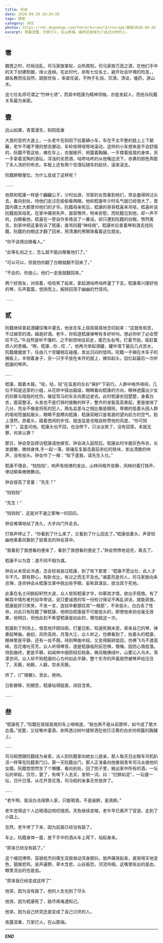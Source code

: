 ```yaml
---
title: 穷途
date: 2020-09-20 10:24:59
tags: 随笔
category: 诗文
photos: https://rmt.dogedoge.com/fetch/kurumit3/storage/截屏2020-09-20 下午9.52.44.jpeg?w=1280&h=600&fmt=webp
excerpt: 夜露湿重，万家灯火，在山那端。最终还是成为了自己讨厌的人。
---
```


## 零

  魏晋之时，时局动乱，司马家族掌权，众所周知，司马家族万恶之源，在他们手中的天下封建割据，烽火连绵。在此时代，却有七位名士，避开社会环境的险恶，，越名教而任自然，跳脱世俗 ，率直任诞，不拘于礼俗，饮酒，清谈，嗑药，游山水。

  这七位名师可谓之“竹林七贤”，而其中嵇康为精神领袖，亦是发起人，而他与阮籍关系最为亲密。

## 壹

  远山如黛，青霭漫生，斜阳低垂

  大晋的官府大道上，一头老牛在斜阳下拉着辆小车，车在不太平整的路上上下颠簸，老牛不缓不慢的想去挪动，车轮吱呀吱呀地滚动，这样的小车想来是不会舒服的，阮籍不管这些，瘫在车上，衣服敞开，袒露着胸脯，一手撑着摇晃的身体，另一手拿着泥陶的酒坛，浑浊的劣质酒，咕咚咕咚的从他嘴边流下，赤黄的颜色弄脏了夫人洗好的布衣。车板上还有两个空酒坛随车的起伏，滚来滚去。

  阮籍醉眼惺忪，为什么变成了这样呢？

​    ......

  他原和嵇康一样是个翩翩公子，少时出游，邻家的女孩看到他们，常会羞得转过头去，看向别处，待他们走过在偷偷看两眼。他和嵇康年少时名气就已经很大了，晋国内儒士大都景仰他们的才华。阮籍母亲死后，嵇康的哥哥嵇喜来吊唁，嵇喜听说阮籍因其母死，在家中痛哭失声，面容憔悴，特来安慰，而阮籍见到他，却一声不吭，白眼看他，嵇喜在一旁自作多情说了一番话，却只遭到阮籍的白眼，愤然离去，到家中把这事告诉了嵇康，直骂阮籍“神经病”。嵇康听后拿着琴和酒去找阮籍，阮籍的白眼这才翻了回来，用清澈的黑眼珠看着这位朋友。

  “你不该用白眼看人。”

  “此等礼俗之士，怎么就不能白眼看他们了。”

  “可以可以，但我怕你翻了白眼就翻不回来了。”

  “不会的，你放心，他们一走我就翻回来。”

​    两个好朋友，对视着，哈哈笑了起来，拿起酒咕咚咕咚灌了下去，嵇康乘兴摆好他的琴，乐声震震，悠扬而上，婉转回荡于幽幽的竹径间。

​    ......

## 贰

  阮籍继续拿起酒罐往嘴中灌去，他坐在车上摇摇晃晃地念叨起来：“这就有些苦，不过越苦的酒，越是好酒。老牛，你知道嵇康弹琴有多好听吗，想必你听了必会赞叹不已。”牛自然是听不懂的，之不耐烦地往前走，尾巴左右甩，打着节拍，驱赶着烦人的苍蝇。“啊，嵇康...你...哎...”，他再次举起酒罐，罐中滴下最后几点苦水，阮籍缓缓放下，任由几个空罐相互碰撞，发出沉闷的低鸣。阮籍一手搁在木车子的搁板上，半侧着身子，另一只手平放在未开的就上，微仰起头，回忆起最后一次听嵇康的琴声。

   ......

  嵇康，踏着木屐。“哒，哒，哒”在监差的左右”保护“下前行。人群中格外喧闹，几位不知是这家的小姐，从花轿中探出脑袋，眼睛看向嵇康的方向，眼神透露出少女的仰慕与隐隐的忧伤，催促驾马的车夫向那边驶去。此时嵇康衣冠楚楚，身着白衣，面容整洁，头发也不是打铁时披散的样子，整齐的发髻高高束起，更是俊俏了几分，完全不像是将死的犯人，两名监差与之相比像是跟班，卑微的低着头因人群的喧闹而皱起眉头，眼睛不是瞟向嵇康，嵇康双眼只是笔直的望向前方的空气，脸上漠然，昂着头，踏着悠闲的步伐，就连监差也暗自称赞他的风度，“你可知罪？”，监差问他。嵇康头也不回，也没停下，只淡淡笑了，没有回答。本就无罪，何来认罪？

那日，钟会受旨拜访嵇康请他做官，钟会进入庭院后。嵇康此时半披灰色布衣，长发披散，微倾身体,手一起一落，铁锤反复敲击面前赤红的铁块，发出清脆的响声，没有抬头。钟会作了一楫：“陛下遣我，请先生入仕。”

嵇康不理会，“铛铛铛”，响声有规律的发出，山林间格外安静，风映衬着打铁声，律动柳条微微舞动。

钟会提高了音量：“先生？”

“铛铛铛”

“先生！”

“铛铛铛”，这是对不速之客唯一的回应。

钟会难堪地站了良久，大步向门外走去。

打铁声停止了，“你看到了什么来了，又看到了什么回去了。”嵇康低着头，声音轻幽地乘着风飘到了欲离去的钟会耳中。

“我看到了我想看的便来了，看到了我想看的便走了。”钟会愤愤地说完，离去了。

嵇康不以为意：道不同不相为谋。

钟会从未受此冷遇，怎会轻易放过嵇康，到了陛下那里：“嵇康不愿出仕，此人才华不凡，颇有野心，有卧龙比，有过之而无不及也。”诸葛亮是何人，司马家族向来忌惮，连命钟会从嵇康文章中挑出些字眼，妄称其谋反，欲治其于死地。

此事在名士间掀起轩然大波，众人皆知嵇康才华，仰慕其才情，欲出手搭救。有了解其中情形者托狱卒带话，说只要诚恳的写一份检讨保证不再乱讲话，就能获救。嵇康挺好只笑笑，不发一言，连狱卒都感叹其“一根筋”，不肯低头，白白丢了性命。对此只有阮籍了解嵇康，他明白嵇康是不可能低头的，即使他来劝也毫无效果，他明白，但他此刻不希望嵇康是如此的，哪怕就这一次。

嵇康到了刑场上，惬意地环顾四周，打量日影，知道死期未至，索来自己的琴，弹奏起琴曲。曲初，风吹高岗，月落大江，众人听之，仿佛看到了，抬着头的嵇康，眼神里是平静，还有一丝不屑。待到琴曲中段，又变得婉转低回，仿佛飞鸟不渡高峰，百花难吐芬芳。众人听得琴音，道是嵇康临刑前恐惧，懊悔，因而心情低落。待到曲终，更是平静，如闻林中细雨轻扣枝条，微风略拂绿叶，山雾沁入鸟木，荡漾世间，众人却不知嵇康的心为何如此平静，整个东市的声嚣居然被琴声给压住了，天籁，地籁，人籁，空余天籁。

终了，《广陵散》，至此，绝响。

日影挪移，刑期至，嵇康站得挺直，闭目含笑。

   ......

## 叁

“嵇康死了，”阮籍在摇摇晃晃的车上喃喃道，“我也再不是从前那样，如今成了歌大怂蛋。”说罢，又往嘴中灌酒，余晖透过树叶缝隙洒在他已泛黄的白衣何袒露的胸脯上。

  ......

司马昭想跟阮籍结为亲家，派人到阮籍家向她女儿提亲，那人每天日出租车司机趴活一样等在阮籍家门口。第一天阮籍出门，那人正准备向他推销青年司马炎做他的女婿。阮籍悠悠然生了个懒腰，看向别处，回了院子里，搬出家中所有的酒，一坛坛的举起，饮尽，罢了，有唤下人去买，发明一词，曰：“烂醉如泥”，一坛接一坛，日升日落，从花开至花落，司马昭的亲事无奈放弃了。

  ......

“老牛啊，我没办法得罪人家，只能喝酒，不是装醉，是真醉。”

老牛觉得这个人边喝酒边唠叨很烦。天色继续变暗，老牛早已离开了官道，走到了小路上。

忽然，老牛停了下来，因为前面已经没有路了。

车止，阮籍身体一震，放下手中的酒从车上爬下，站起身来。

“原来已经没有路了。”

这个峨冠博带，容貌桂杰的儒生双肩耸动浑身颤抖，放声痛哭起来，直哭得天地变色，猿猴悲鸣，哀声遍野，草木含悲，山谷振恐，河流呜咽。这嘴里呕出的是血，眼里流出的也是血。

“原来我已经变成这样了”

他哭，因为没有路了。他的人生也到了尽头

他哭，因为嵇康死了，路尽再难遇知己。

他哭，因为自己终究还是变成了自己讨厌的人。

夜露湿重，万家灯火，在山那端。

------

***END***


